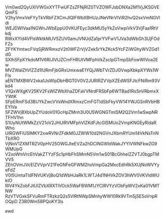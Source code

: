 Vm0wd2QyUXlVWGxXYTFwUFZsZFNjRlZ0TVZOWFJsbDNXa2M1VjJKSGVEQmFS
V2hyVmxVeFYyTkVRbFZXCmJIQlFWbXBHUzJNeVNrVlViR2hvQ2sxVmNGVldi
WEJDWlVaa1NGWnJWbEppU0VKUFEyc3dkMU5yYkZoVwpiVkV3VjFaa1RtVkdj
RWxXYld4VFlsWktkMUV5ZUV0amJVNUdZa1prYVFwV1JVa3dWbGh3UjFOdFZs
ZFYKYmtwcFVqSjRWRmxzV2t0WFZrVjVZek5rYkZKck5YcFZiWGhyWVZGd1dG
SXlhSFpXYkdoM1V6RlJlVlJZCmFHRUtVMFphVkZsclpGTmpSbFowWlVoa2Ew
MVZWalZhVlZZd1lURmFjbGRxUmxwaE1YQjJWbTVrZDJGVwpXbkpXYWs1WFls
aENTMXBWV2xka1JsWlpDbHBGT0V0V2JURlRZVVpXZEdWSFJtcFNiRm93Vkd4
V1QxWXgKV25KV2FsWlZWbXhaZDFaVVNrdFRSbFp6WTBad1RsSnVRbmxXYWtK
SFpERmFSd3BUYkZwcVVsWndXRmxzCmFGTldSbFkyVW14YWJGSnRVbHBEYlVa
SFZWVjBXbUpZYUdoV01GcHpZMnh3U0U5WGNGTmlSM2Q2Vm1wSwpNRTFHV1hn
S1UyNUtWMkZzV21oV2JHUlRVMFphVlZKdFJtcGlSMUo2VmpKNGEyRldaRWho
UlRGWFlUSlMKY2xwRVNrZFdkM0JZWW10d2NGVnJXbmRYUm14VkNsTnNTbXRO
VjNoV1ZXMTRZV0pHV25OWGJteEVZa2hDClNGWldWakJYYlVWNFkwZG9WMUpG
V2xoWmVrcEhVakZTYzFSc1pHbFhSMmN5Vm1wS01BcGhhelZZVTJ0bgpTMVV5
ZEhOVmJVcElZVVprV21FeGNFeGFWM2hoVmpGa2MxcEdhRk5XUjNoWVYyeFdZ
V0l5UmtaTldFNVUKVjBoQ1dWbHJaRk1LWTJ4d1NHVkZOV3hWV0VKVldWUktO
RlV4YkZobFJtUlZVbXRXTlVOck5WaFBWM1JYClRVYzVObFpWV2xKa01VMTNW
RzVTVGxkSFVuRmFTRzkzQ2s5VlRtNWpSMnhyWW10Rk9VTm5jSE5oVnpROQpD
Z3B0Wm5BPQoKY3ls

ewd